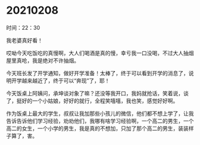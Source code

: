 # 20210208

时间：22：30

我老婆真好看！

哎呦今天吃饭吃的真慢啊，大人们喝酒是真的慢，幸亏我一口没喝，不过大人抽烟屋里真呛，我是绝对不许抽烟。

今天班长发了开学通知，做好开学准备！太棒了，终于可以看到开学的消息了，说明开学越来越近了，终于可以“奔现”了，耶！

今天饭桌上阿姨问，承坤谈对象了嘛？还没等我开口，我妈就抢话，笑着说，谈了，挺好的一个小姑娘，好好的就行，全程笑嘻嘻，我也笑，感觉好好啊。

作为饭桌上最大的学生，叔叔让我加那些小孩儿的微信，他们都不想上学了，让我告诉告诉他们学习经验，劝劝他们，我哪有啥学习经验啊，一个高二的男生，一个高二的女生，一个小学的男生，我是真的不想加，只加了那个高二的男生，装装样子算了，害。


